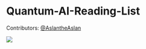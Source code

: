 # Quantum-AI-Reading-List

Contributors: [@AslantheAslan](https://github.com/AslantheAslan)

<a href="https://github.com/Namgyu97/Quantum-AI-Reading-List/graphs/contributors">
  <img src="https://contrib.rocks/image?repo=Namgyu97/Quantum-AI-Reading-List" />
</a>
